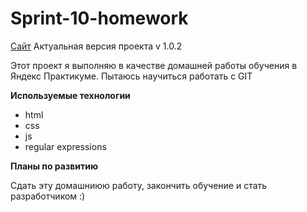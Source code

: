 # Sprint-10-homework
[Сайт](https://merfmerfeg.github.io/)
Актуальная версия проекта v 1.0.2


Этот проект я выполняю в качестве домашней работы обучения в Яндекс Практикуме. Пытаюсь научиться работать с GIT

**Используемые технологии**
- html
- css
- js
- regular expressions

**Планы по развитию**

Сдать эту домашниюю работу, закончить обучение и стать разработчиком :)
